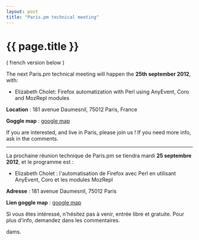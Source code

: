 ```yaml
---
layout: post
title: "Paris.pm technical meeting"
---
```


# {{ page.title }}

( french version below )

The next Paris.pm technical meeting will happen the **25th september 2012**, with:

* Elizabeth Cholet: Firefox automatization with Perl using AnyEvent, Coro and MozRepl modules

**Location** :
      181 avenue Daumesnil, 75012 Paris, France

**Goggle map** :
      [google map](http://goo.gl/OGUbI)

If you are interested, and live in Paris, please join us ! If you need more info, ask in the comments.

***

La prochaine réunion technique de Paris.pm se tiendra mardi **25 septembre 2012**, et le programme est :

* Elizabeth Cholet : l'automatisation de Firefox avec Perl en utilisant AnyEvent, Coro et les modules MozRepl

**Adresse** :
      181 avenue Daumesnil, 75012 Paris

**Lien goggle map** :
      [google map](http://goo.gl/OGUbI)

Si vous êtes intéressé, n'hésitez pas à venir, entrée libre et gratuite. Pour plus d'info, demandez dans les commentaires.

dams.
